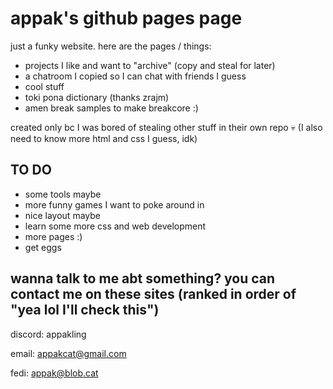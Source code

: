 # appak's github pages page
just a funky website. here are the pages / things:
- projects I like and want to "archive" (copy and steal for later)
- a chatroom I copied so I can chat with friends I guess
- cool stuff
- toki pona dictionary (thanks zrajm)
- amen break samples to make breakcore :)

created only bc I was bored of stealing other stuff in their own repo :skull: (I also need to know more html and css I guess, idk)


## TO DO

- some tools maybe
- more funny games I want to poke around in
- nice layout maybe
- learn some more css and web development
- more pages :)
- get eggs

## wanna talk to me abt something? you can contact me on these sites (ranked in order of "yea lol I'll check this")

discord: appakling 

email: appakcat@gmail.com

fedi: appak@blob.cat
